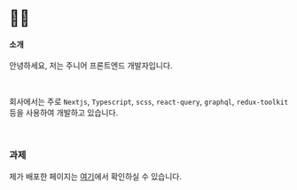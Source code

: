 # 👋🏻

#### 소개

안녕하세요, 저는 주니어 프론트엔드 개발자입니다.

<br/>

회사에서는 주로 `Nextjs`, `Typescript`, `scss`, `react-query`, `graphql`, `redux-toolkit` 등을 사용하여 개발하고 있습니다.

<br/>

### 과제

제가 배포한 페이지는 [여기](https://zubetcha.github.io/wanted-pre-onboarding-challenge-fe-2/global.html)에서 확인하실 수 있습니다.
